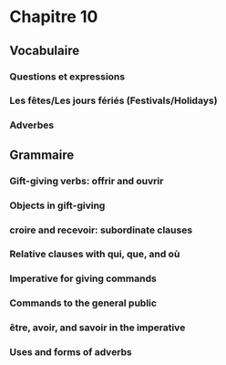 # Chapitre 10

## Vocabulaire

### Questions et expressions

### Les fêtes/Les jours fériés (Festivals/Holidays)

### Adverbes

## Grammaire

### Gift-giving verbs: offrir and ouvrir

### Objects in gift-giving

### croire and recevoir: subordinate clauses

### Relative clauses with qui, que, and où

### Imperative for giving commands

### Commands to the general public

### être, avoir, and savoir in the imperative

### Uses and forms of adverbs


